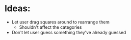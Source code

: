 # Ideas:
- Let user drag squares around to rearrange them
  - Shouldn't affect the categories
- Don't let user guess something they've already guessed
